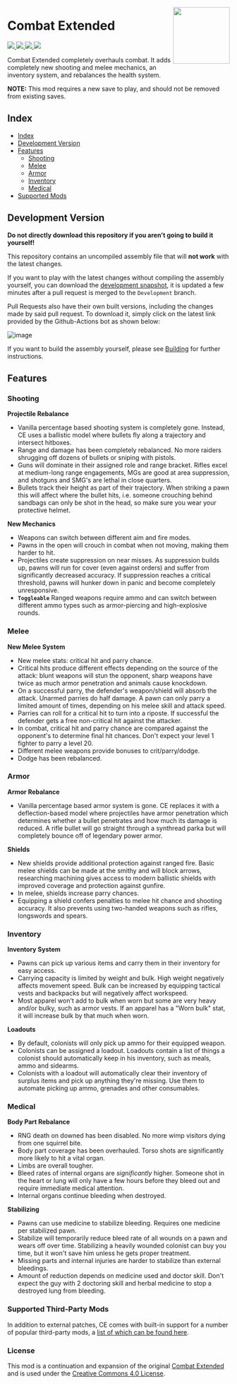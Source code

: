 <p>
  <img src="Media/Icon_CE_large.png" height="128" align="right">
  <h1 align="left">Combat Extended</h1>
</p>
<p align="left">
  <a href="https://discord.gg/safyWuA">
    <img src="https://img.shields.io/badge/join%20us-black?style=for-the-badge&logo=discord&logoColor=white">
  </a>
  <a href="https://steamcommunity.com/workshop/filedetails/?id=1631756268">
    <img src="https://img.shields.io/badge/subscribe-black?style=for-the-badge&logo=steam">
  </a>
  <a href="https://github.com/CombatExtended-Continued/CombatExtended/releases">
    <img src="https://img.shields.io/badge/-latest%20release-black?style=for-the-badge&logo=github">
  </a>
  <a href="https://combatextended.lp-programming.com/CombatExtended-latest.zip">
    <img src="https://img.shields.io/badge/development%20snapshot-black?style=for-the-badge&logo=github">
  </a>
</p>

Combat Extended completely overhauls combat. It adds completely new shooting and melee mechanics, an inventory system, and rebalances the health system.

**NOTE:** This mod requires a new save to play, and should not be removed from existing saves.

## Index
- [Index](#index)
- [Development Version](#development-version)
- [Features](#features)
  - [Shooting](#shooting)
  - [Melee](#melee)
  - [Armor](#armor)
  - [Inventory](#inventory)
  - [Medical](#medical)
- [Supported Mods](#supported-third-party-mods) 

## Development Version
**Do not directly download this repository if you aren't going to build it yourself!**

This repository contains an uncompiled assembly file that will **not work** with the latest changes.

If you want to play with the latest changes without compiling the assembly yourself, you can download the [development snapshot](https://combatextended.lp-programming.com/CombatExtended-latest.zip), it is updated a few minutes after a pull request is merged to the ` Development ` branch.

Pull Requests also have their own built versions, including the changes made by said pull request. To download it, simply click on the latest link provided by the Github-Actions bot as shown below:

![image](https://user-images.githubusercontent.com/25396698/146984853-4717f30d-c6e3-4508-afd5-b7bd79cd25a9.png)

If you want to build the assembly yourself, please see [Building](Building.md) for further instructions.

## Features

### Shooting

**Projectile Rebalance**
- Vanilla percentage based shooting system is completely gone. Instead, CE uses a ballistic model where bullets fly along a trajectory and intersect hitboxes.
- Range and damage has been completely rebalanced. No more raiders shrugging off dozens of bullets or sniping with pistols.
- Guns will dominate in their assigned role and range bracket. Rifles excel at medium-long range engagements, MGs are good at area suppression, and shotguns and SMG's are lethal in close quarters.
- Bullets track their height as part of their trajectory. When striking a pawn this will affect where the bullet hits, i.e. someone crouching behind sandbags can only be shot in the head, so make sure you wear your protective helmet.

**New Mechanics**
- Weapons can switch between different aim and fire modes.
- Pawns in the open will crouch in combat when not moving, making them harder to hit.
- Projectiles create suppression on near misses. As suppression builds up, pawns will run for cover (even against orders) and suffer from significantly decreased accuracy. If suppression reaches a critical threshold, pawns will hunker down in panic and become completely unresponsive.
- **` Toggleable `** Ranged weapons require ammo and can switch between different ammo types such as armor-piercing and high-explosive rounds.
  
### Melee

**New Melee System**
- New melee stats: critical hit and parry chance.
- Critical hits produce different effects depending on the source of the attack: blunt weapons will stun the opponent, sharp weapons have twice as much armor penetration and animals cause knockdown.
- On a successful parry, the defender's weapon/shield will absorb the attack. Unarmed parries do half damage. A pawn can only parry a limited amount of times, depending on his melee skill and attack speed.
- Parries can roll for a critical hit to turn into a riposte. If successful the defender gets a free non-critical hit against the attacker.
- In combat, critical hit and parry chance are compared against the opponent's to determine final hit chances. Don't expect your level 1 fighter to parry a level 20.
- Different melee weapons provide bonuses to crit/parry/dodge.
- Dodge has been rebalanced.

### Armor
**Armor Rebalance**
- Vanilla percentage based armor system is gone. CE replaces it with a deflection-based model where projectiles have armor penetration which determines whether a bullet penetrates and how much its damage is reduced. A rifle bullet will go straight through a synthread parka but will completely bounce off of legendary power armor.

**Shields**
- New shields provide additional protection against ranged fire. Basic melee shields can be made at the smithy and will block arrows, researching machining gives access to modern ballistic shields with improved coverage and protection against gunfire.
- In melee, shields increase parry chances.
- Equipping a shield confers penalties to melee hit chance and shooting accuracy. It also prevents using two-handed weapons such as rifles, longswords and spears.

### Inventory

**Inventory System**
- Pawns can pick up various items and carry them in their inventory for easy access.
- Carrying capacity is limited by weight and bulk. High weight negatively affects movement speed. Bulk can be increased by equipping tactical vests and backpacks but will negatively affect workspeed.
- Most apparel won't add to bulk when worn but some are very heavy and/or bulky, such as armor vests. If an apparel has a "Worn bulk" stat, it will increase bulk by that much when worn.

**Loadouts**
- By default, colonists will only pick up ammo for their equipped weapon.
- Colonists can be assigned a loadout. Loadouts contain a list of things a colonist should automatically keep in his inventory, such as meals, ammo and sidearms.
- Colonists with a loadout will automatically clear their inventory of surplus items and pick up anything they're missing. Use them to automate picking up ammo, grenades and other consumables.

### Medical

**Body Part Rebalance**
- RNG death on downed has been disabled. No more wimp visitors dying from one squirrel bite.
- Body part coverage has been overhauled. Torso shots are significantly more likely to hit a vital organ.
- Limbs are overall tougher.
- Bleed rates of internal organs are *significantly* higher. Someone shot in the heart or lung will only have a few hours before they bleed out and require immediate medical attention.
- Internal organs continue bleeding when destroyed.

**Stabilizing**
- Pawns can use medicine to stabilize bleeding. Requires one medicine per stabilized pawn.
- Stabilize will temporarily reduce bleed rate of all wounds on a pawn and wears off over time. Stabilizing a heavily wounded colonist can buy you time, but it won't save him unless he gets proper treatment.
- Missing parts and internal injuries are harder to stabilize than external bleedings.
- Amount of reduction depends on medicine used and doctor skill. Don't expect the guy with 2 doctoring skill and herbal medicine to stop a destroyed lung from bleeding.

### Supported Third-Party Mods
In addition to external patches, CE comes with built-in support for a number of popular third-party mods, a [list of which can be found here](SupportedThirdPartyMods.md).

### License
This mod is a continuation and expansion of the original [Combat Extended](https://ludeon.com/forums/index.php?topic=33461.0) and is used under the [Creative Commons 4.0 License](https://creativecommons.org/licenses/by-nc-sa/4.0/).
